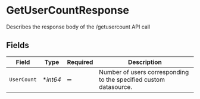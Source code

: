 # GetUserCountResponse

Describes the response body of the /getusercount API call


## Fields

| Field                                                             | Type                                                              | Required                                                          | Description                                                       |
| ----------------------------------------------------------------- | ----------------------------------------------------------------- | ----------------------------------------------------------------- | ----------------------------------------------------------------- |
| `UserCount`                                                       | **int64*                                                          | :heavy_minus_sign:                                                | Number of users corresponding to the specified custom datasource. |
